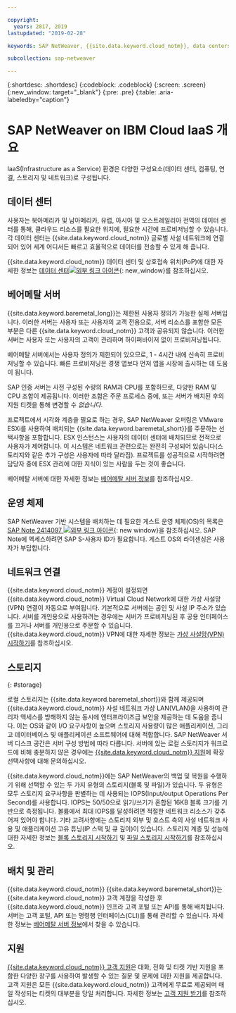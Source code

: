 ```yaml
---

copyright:
  years: 2017, 2019
lastupdated: "2019-02-28"

keywords: SAP NetWeaver, {{site.data.keyword.cloud_notm}}, data centers, {{site.data.keyword.baremetal_short}}, deployment, VLANs, SAP Certified, database

subcollection: sap-netweaver

---
```


{:shortdesc: .shortdesc}
{:codeblock: .codeblock}
{:screen: .screen}
{:new_window: target="_blank"}
{:pre: .pre}
{:table: .aria-labeledby="caption"}

# SAP NetWeaver on IBM Cloud IaaS 개요
IaaS(Infrastructure as a Service) 환경은 다양한 구성요소(데이터 센터, 컴퓨팅, 연결, 스토리지 및 네트워크)로 구성됩니다.

## 데이터 센터

사용자는 북아메리카 및 남아메리카, 유럽, 아시아 및 오스트레일리아 전역의 데이터 센터를 통해, 클라우드 리소스를 필요한 위치에, 필요한 시간에 프로비저닝할 수 있습니다. 각 데이터 센터는 {{site.data.keyword.cloud_notm}} 글로벌 사설 네트워크에 연결되어 있어 세계 어디서든 빠르고 효율적으로 데이터를 전송할 수 있게 해 줍니다.

{{site.data.keyword.cloud_notm}} 데이터 센터 및 상호접속 위치(PoP)에 대한 자세한 정보는 [데이터 센터![외부 링크 아이콘](../../icons/launch-glyph.svg "외부 링크 아이콘")](https://www.ibm.com/cloud-computing/bluemix/data-centers){: new_window}를 참조하십시오.

## 베어메탈 서버

{{site.data.keyword.baremetal_long}}는 제한된 사용자 정의가 가능한 실제 서버입니다. 이러한 서버는 사용자 또는 사용자의 고객 전용으로, 서버 리소스를 포함한 모든 부분은 다른 {{site.data.keyword.cloud_notm}} 고객과 공유되지 않습니다. 이러한 서버는 사용자 또는 사용자의 고객이 관리하며 하이퍼바이저 없이 프로비저닝됩니다.

베어메탈 서버에서는 사용자 정의가 제한되어 있으므로, 1 - 4시간 내에 신속히 프로비저닝할 수 있습니다. 빠른 프로비저닝은 경쟁 앱보다 먼저 앱을 시장에 출시하는 데 도움이 됩니다.

SAP 인증 서버는 사전 구성된 수량의 RAM과 CPU를 포함하므로, 다양한 RAM 및 CPU 조합이 제공됩니다. 이러한 조합은 주문 프로세스 중에, 또는 서버가 배치된 후의 지원 티켓을 통해 변경할 수 *없습니다*.

프로젝트에서 시각화 계층을 필요로 하는 경우, SAP NetWeaver 오퍼링은 VMware ESXi를 사용하여 배치되는 {{site.data.keyword.baremetal_short}}를 주문하는 선택사항을 포함합니다. ESX 인스턴스는 사용자의 데이터 센터에 배치되므로 전적으로 사용자가 제어합니다. 이 시스템은 네트워크 관련으로는 완전히 구성되어 있습니다(스토리지와 같은 추가 구성은 사용자에 따라 달라짐). 프로젝트를 성공적으로 시작하려면 담당자 중에 ESX 관리에 대한 지식이 있는 사람을 두는 것이 좋습니다.

베어메탈 서버에 대한 자세한 정보는 [베어메탈 서버 정보](/docs/bare-metal?topic=bare-metal-about#about)를 참조하십시오.

## 운영 체제

SAP NetWeaver 기반 시스템을 배치하는 데 필요한 게스트 운영 체제(OS)의 목록은 [SAP Note 2414097 ![외부 링크 아이콘](../../icons/launch-glyph.svg "외부 링크 아이콘")](https://launchpad.support.sap.com/#/notes/2414097){: new window}을 참조하십시오. SAP Note에 액세스하려면 SAP S-사용자 ID가 필요합니다. 게스트 OS의 라이센싱은 사용자가 부담합니다.

## 네트워크 연결

{{site.data.keyword.cloud_notm}} 계정이 설정되면 {{site.data.keyword.cloud_notm}} Virtual Cloud Network에 대한 가상 사설망(VPN) 연결이 자동으로 부여됩니다. 기본적으로 서버에는 공인 및 사설 IP 주소가 있습니다. 서버를 개인용으로 사용하려는 경우에는 서버가 프로비저닝된 후 공용 인터페이스를 끄거나 서버를 개인용으로 주문할 수 있습니다. {{site.data.keyword.cloud_notm}} VPN에 대한 자세한 정보는 [가상 사설망(VPN) 시작하기](/docs/infrastructure/iaas-vpn?topic=VPN-gettingstarted-with-virtual-private-networking#gettingstarted-with-virtual-private-networking)를 참조하십시오.

## 스토리지
{: #storage}

로컬 스토리지는 {{site.data.keyword.baremetal_short}}와 함께 제공되며 {{site.data.keyword.cloud_notm}} 사설 네트워크 가상 LAN(VLAN)을 사용하여 관리자 액세스를 방해하지 않는 동시에 엔터프라이즈급 보안을 제공하는 데 도움을 줍니다. 이는 OS와 같이 I/O 요구사항이 높으며 스토리지 사용량이 많은 애플리케이션, 그리고 데이터베이스 및 애플리케이션 소프트웨어에 대해 적합합니다. SAP NetWeaver 서버 디스크 공간은 서버 구성 방법에 따라 다릅니다. 서버에 있는 로컬 스토리지가 워크로드에 비해 충분하지 않은 경우에는 [{{site.data.keyword.cloud_notm}} 지원](/docs/get-support?topic=get-support-getting-customer-support#getting-customer-support)에 확장 선택사항에 대해 문의하십시오.

{{site.data.keyword.cloud_notm}}에는 SAP NetWeaver의 백업 및 복원을 수행하기 위해 선택할 수 있는 두 가지 유형의 스토리지(블록 및 파일)가 있습니다. 두 유형은 모두 스토리지 요구사항을 판별하는 데 사용되는 IOPS(Input/output Operations Per Second)를 사용합니다. IOPS는 50/50으로 읽기/쓰기가 혼합된 16KB 블록 크기를 기반으로 측정됩니다. 볼륨에서 최대 IOPS를 달성하려면 적절한 네트워크 리소스가 갖추어져 있어야 합니다. 기타 고려사항에는 스토리지 외부 및 호스트 측의 사설 네트워크 사용 및 애플리케이션 고유 튜닝(IP 스택 및 큐 깊이)이 있습니다. 스토리지 계층 및 성능에 대한 자세한 정보는 [블록 스토리지 시작하기](/docs/infrastructure/BlockStorage?topic=BlockStorage-getting-started#getting-started) 및 [파일 스토리지 시작하기](/docs/infrastructure/FileStorage?topic=FileStorage-getting-started#getting-started)를 참조하십시오.

## 배치 및 관리

{{site.data.keyword.cloud_notm}} {{site.data.keyword.baremetal_short}}는 {{site.data.keyword.cloud_notm}} 고객 계정을 작성한 후 {{site.data.keyword.cloud_notm}} 인프라 고객 포털 또는 API를 통해 배치됩니다. 서버는 고객 포털, API 또는 명령행 인터페이스(CLI)를 통해 관리할 수 있습니다. 자세한 정보는 [베어메탈 서버 정보](/docs/bare-metal?topic=bare-metal-about#about)에서 찾을 수 있습니다.

## 지원

[{{site.data.keyword.cloud_notm}} 고객 지원](/docs/get-support?topic=get-support-getting-customer-support#getting-customer-support)은 대화, 전화 및 티켓 기반 지원을 포함한 다양한 창구를 사용하여 발생할 수 있는 질문 및 문제에 대한 지원을 제공합니다. 고객 지원은 모든 {{site.data.keyword.cloud_notm}} 고객에게 무료로 제공되며 매일 작성되는 티켓의 대부분을 당일 처리합니다. 자세한 정보는 [고객 지원 받기](/docs/get-support?topic=get-support-getting-customer-support#getting-customer-support)를 참조하십시오.
